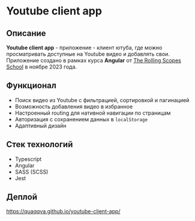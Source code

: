 # Youtube client app
## Описание
  **Youtube client app** - приложение - клиент ютуба, где можно просматривать доступные на Youtube видео и добавлять свои.
  Приложение создано в рамках курса **Angular** от [The Rolling Scopes School](rs.school) в ноябре 2023 года.

## Функционал
  - Поиск видео из Youtube с фильтрацией, сортировкой и пагинацией
  - Возможность добавления видео в избранное
  - Настроенный routing для нативной навигации по страницам
  - Авторизация с сохранением данных в ```localStorage```
  - Адаптивный дизайн

## Стек технологий
  - Typescript
  - Angular
  - SASS (SCSS)
  - Jest

## Деплой
https://quaqqva.github.io/youtube-client-app/
